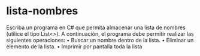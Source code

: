# lista-nombres
Escriba un programa en C# que permita almacenar una lista de nombres (utilice el tipo List&lt;>). A continuación, el programa debe permitir realizar las siguientes operaciones:
  • Buscar un nombre dentro de la lista. 
  • Eliminar un elemento de la lista. 
  • Imprimir por pantalla toda la lista
